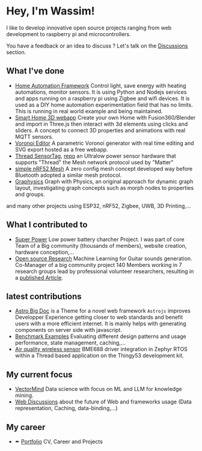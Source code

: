 # Hey, I'm Wassim!

I like to develop innovative open source projects ranging from web development to raspberry pi and microcontrollers.

You have a feedback or an idea to discuss ? Let's talk on the [Discussions](https://github.com/wassfila/wassfila/discussions) section.

## What I've done

* [Home Automation Framework](https://github.com/HomeSmartMesh/raspi) Control light, save energy with heating automations, monitor sensors. It is using Python and Nodejs services and apps running on a raspberry pi using Zigbee and wifi devices. It is used as a DIY home automation experimentation field that has no limits. This is running in real world example and being maintained.
* [Smart Home 3D webapp](https://github.com/HomeSmartMesh/smart_home_3d_webapp) Create your own Home with Fusion360/Blender and import in Three.js then interact with 3d elements using clicks and sliders. A concept to connect 3D properties and animations with real MQTT sensors.
* [Voronoi Editor](https://github.com/WebSVG/voronoi) A parametric Voronoi generator with real time editing and SVG export hosted as a free webapp.
* [Thread SensorTag](https://www.homesmartmesh.com/docs/microcontrollers/nrf52/thread_sensortag/), [repo](https://github.com/HomeSmartMesh/sdk-hsm-sensortag) an Ultralow power sensor hardware that supports "Thread" the Mesh network protocol used by "Matter"
* [simple nRF52 Mesh](https://github.com/nRFMesh/nRF52_Mesh) A zero config mesh concept developed way before Bluetooth adopted a similar mesh protocol.
* [Graphysics](https://github.com/NetworkGraphs/graphysics) Graph with Physics, an original approach for dynamic graph layout, investigating graph concepts such as morph nodes to properties and groups.

and many other projects using ESP32, nRF52, Zigbee, UWB, 3D Printing,...

## What I contributed to
* [Super Power](https://github.com/SuperPower) Low power battery charcher Project. I was part of core Team of a Big community (thousands of members), website creation, hardware conception,...
* [Open source Research](https://thesoundofaiosr.github.io/) Machine Learning for Guitar sounds generation. Co-Manager of a big community project 140 Members working in 7 research groups lead by professional volunteer researchers, resulting in a [published Article](https://aimusiccreativity.org/2022-aimc/#:~:text=The%20Sound%20of%20AI%20Community).
## latest contributions
* [Astro Big Doc](https://astro.build/themes/details/astro-big-doc/) is a Theme for a novel web framework `Astrojs` improves Developper Experience getting closer to web standards and benefit users with a more efficient internet. It is mainly helps with generating components on server side with javascript.
* [Benchmark Examples](https://github.com/MicroWebStacks/astro-examples) Evaluating different design patterns and usage performance, state management, caching,...
* [Air quality wireless sensor](https://github.com/HomeSmartMesh/sdk-hsm-thingy53) BME688 driver integration in Zephyr RTOS within a Thread based application on the Thingy53 development kit.

## My current focus

* [VectorMind](https://github.com/VectorMind/VectorMind/wiki) Data science with focus on ML and LLM for knowledge mining.
* [Web Discussions](https://github.com/orgs/MicroWebStacks/discussions) about the future of Web and frameworks usage (Data representation, Caching, data-binding,...)

## My career
* ✒ [Portfolio](https://wassfila.github.io/) CV, Career and Projects
